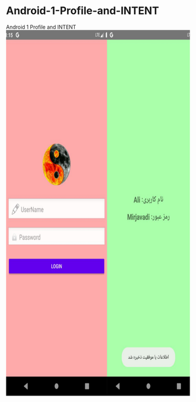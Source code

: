 # Android-1-Profile-and-INTENT
Android 1 Profile and INTENT
<img src="https://github.com/alimirjavadi/Android-1-Profile-and-INTENT/blob/main/image.jpg" style="width: 100%; height: 1000px"/>
